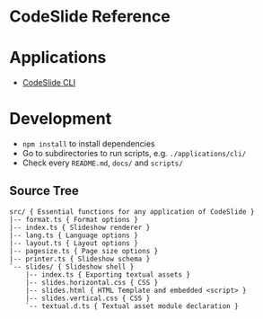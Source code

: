 # CodeSlide Reference

# Applications
- [CodeSlide CLI](../applications/cli/docs/REFERENCE.md)

# Development
- `npm install` to install dependencies
- Go to subdirectories to run scripts, e.g. `./applications/cli/`
- Check every `README.md`, `docs/` and `scripts/`

## Source Tree
```
src/ { Essential functions for any application of CodeSlide }
|-- format.ts { Format options }
|-- index.ts { Slideshow renderer }
|-- lang.ts { Language options }
|-- layout.ts { Layout options }
|-- pagesize.ts { Page size options }
|-- printer.ts { Slideshow schema }
`-- slides/ { Slideshow shell }
    |-- index.ts { Exporting textual assets }
    |-- slides.horizontal.css { CSS }
    |-- slides.html { HTML Template and embedded <script> }
    |-- slides.vertical.css { CSS }
    `-- textual.d.ts { Textual asset module declaration }
```
